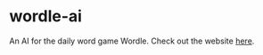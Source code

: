 # wordle-ai
An AI for the daily word game Wordle. Check out the website [here](https://Wordlecheats.github.io/).
